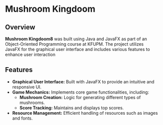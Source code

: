 # Mushroom Kingdoom

## Overview

**Mushroom Kingdoom8** was built using Java and JavaFX as part of an Object-Oriented Programming course at KFUPM. The project utilizes JavaFX for the graphical user interface and includes various features to enhance user interaction
## Features

- **Graphical User Interface:** Built with JavaFX to provide an intuitive and responsive UI.
- **Game Mechanics:** Implements core game functionalities, including:
  - **Mushroom Creation:** Logic for generating different types of mushrooms.
  - **Score Tracking:** Maintains and displays top scores.
- **Resource Management:** Efficient handling of resources such as images and fonts.

